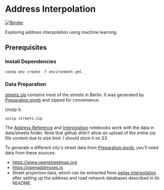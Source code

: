 # Address Interpolation

[![Binder](https://mybinder.org/badge.svg)](https://mybinder.org/v2/gh/shuaibiyy/address-interpolation/master)

Exploring address interpolation using machine learning.

## Prerequisites

### Install Dependencies

    conda env create -f environment.yml

### Data Preparation

[streets.zip](./data/streets.zip) contains most of the streets in Berlin. It was generated by [Preparation.ipynb](./Preparation.ipynb) and zipped for convenience.

Unzip it:

	unzip streets.zip

The [Address Reference](./ARS.ipynb) and [Interpolation](./Interpolation.ipynb) notebooks work with the data in data/streets folder. Note that github didn't allow an upload of the entire zip file content due to size limit. I should store it on S3.

To generate a different city's street data from [Preparation.ipynb](./Preparation.ipynb), you'll need data from these sources:
* https://www.openstreetmap.org
* https://openaddresses.io
* Street projection data, which can be extracted from [pelias interpolation](https://github.com/pelias/interpolation) after setting up the address and road network databases described in its README.

